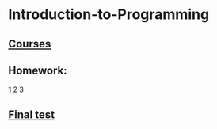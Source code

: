 # Introduction-to-Programming


## [Courses](https://github.com/ioanabirsan/Introduction-to-Programming/tree/master/Courses)

## Homework: 
[1](https://github.com/ioanabirsan/Introduction-to-Programming/tree/master/Homework1)
[2](https://github.com/ioanabirsan/Introduction-to-Programming/tree/master/Homework2)
[3](https://github.com/ioanabirsan/Introduction-to-Programming/tree/master/Homework3)

## [Final test](https://github.com/ioanabirsan/Introduction-to-Programming/tree/master/Final%20laboratory%20test)
